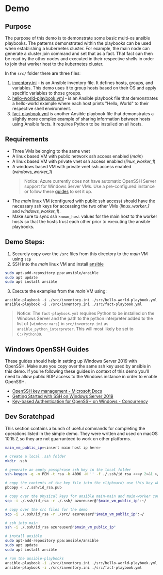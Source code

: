 # Demo

## Purpose

The purpose of this demo is to demonstrate some basic multi-os ansible playbooks. The patterns demonstrated within the playbooks can be used when establishing a kubernetes cluster. For example, the main node can generate a cluster join command and set that as a fact. That fact can then be read by the other nodes and executed in their respective shells in order to join that worker host to the kubernetes cluster.

In the `src/` folder there are three files:

1. [inventory.ini](./src/inventory.ini) - is an Ansible inventory file. It defines hosts, groups, and variables. This demo uses it to group hosts based on their OS and apply specific variables to those groups.
2. [hello-world-playbook.yml](./src/hello-world-playbook.yml) - is an Ansible playbook file that demonstrates a hello-world example where each host prints "Hello, World" to their respective shell environment.
3. [fact-playbook.yml](./src/fact-playbook.yml) is another Ansible playbook file that demonstrates a slightly more complex example of sharing information between hosts using Ansible facts. It requires Python to be installed on all hosts.

## Requirements

- Three VMs belonging to the same vnet
- A linux based VM with public network ssh access enabled (*main*)
- A linux based VM with private vnet ssh access enabled (*linux_worker_1*)
- A windows based VM with private vnet ssh access enabled (*windows_worker_1*)
  > Notice: Azure currently does not have automatic OpenSSH Server support for Windows Server VMs. Use a pre-configured instance or follow these [guides](#windows-openssh-guides) to set it up.
- The *main* linux VM (configured with public ssh access) should have the necessary ssh keys for accessing the two other VMs (*linux_worker_1* and *windows_worker_1*).
- Make sure to sync ssh `known_host` values for the main host to the worker hosts so that the hosts trust each other prior to executing the ansible playbooks.

## Demo Steps:

1. Securely copy over the `/src` files from this directory to the *main* VM using `scp`
2. SSH into the *main* linux VM and install [ansible](https://www.ansible.com/)
  ```sh
  sudo apt-add-repository ppa:ansible/ansible
  sudo apt update
  sudo apt install ansible
  ```
3. Execute the examples from the *main* VM using:
  ```
  ansible-playbook -i ./src/inventory.ini ./src/hello-world-playbook.yml
  ansible-playbook -i ./src/inventory.ini ./src/fact-playbook.yml
  ```
  > Notice: The `fact-playbook.yml` requires Python to be installed on the Windows Server and the path to the python interpreter added to the list of `[windows:vars]` in `src/inventory.ini` as `ansible_python_interpreter`. This will most likely be set to `C:/Python39`.

## Windows OpenSSH Guides

These guides should help in setting up Windows Server 2019 with OpenSSH. Make sure you copy over the same ssh key used by ansible in this demo. If you're following these guides in context of this demo you'll need to allow public RDP access to the Windows instance in order to enable OpenSSH.

- [OpenSSH key management - Microsoft Docs](https://docs.microsoft.com/en-us/windows-server/administration/openssh/openssh_keymanagement)
- [Getting Started with SSH on Windows Server 2019](https://www.concurrency.com/blog/february-2019/getting-started-with-ssh-on-windows-server-2019)
- [Key-based Authentication for OpenSSH on Windows - Concurrency](https://www.concurrency.com/blog/may-2019/key-based-authentication-for-openssh-on-windows#:~:text=Configuring%20the%20Server.%201%20Open%20the%20public%20key,end.%20The%20extra%20dot%20will%20be%20...)

## Dev Scratchpad

This section contains a bunch of useful commands for completing the operations listed in the simple demo. They were written and used on macOS 10.15.7, so they are not guarranteed to work on other platforms.

```sh
main_vm_public_ip=<insert main host ip here>

# create a local .ssh folder
mkdir .ssh

# generate an empty passphrase ssh key in the local folder
ssh-keygen -q -m PEM -t rsa -b 4096 -N '' -f ./.ssh/id_rsa <<<y 2>&1 >/dev/null

# copy the contents of the key file into the clipboard; use this key when creating the VMs in Azure Portal
pbcopy < ./.ssh/id_rsa.pub

# copy over the physical keys for ansible main-main and main-worker connections
scp -i ./.ssh/id_rsa -r ./.ssh/ azureuser@"$main_vm_public_ip":~/

# copy over the src files for the demo
scp -i ./.ssh/id_rsa -r ./src/ azureuser@"$main_vm_public_ip":~/

# ssh into main
ssh -i ./.ssh/id_rsa azureuser@"$main_vm_public_ip"

# install ansible
sudo apt-add-repository ppa:ansible/ansible
sudo apt update
sudo apt install ansible

# run the ansible-playbooks
ansible-playbook -i ./src/inventory.ini ./src/hello-world-playbook.yml
ansible-playbook -i ./src/inventory.ini ./src/fact-playbook.yml
```
